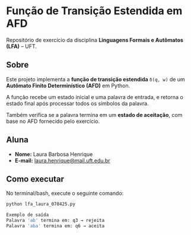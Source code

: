 # Função de Transição Estendida em AFD

Repositório de exercício da disciplina **Linguagens Formais e Autômatos (LFA)** – UFT.

## Sobre

Este projeto implementa a **função de transição estendida** `δ(q, w)` de um **Autômato Finito Determinístico (AFD)** em Python.

A função recebe um estado inicial e uma palavra de entrada, e retorna o estado final após processar todos os símbolos da palavra.

Também verifica se a palavra termina em um **estado de aceitação**, com base no AFD fornecido pelo exercício.
## Aluna

- **Nome:** Laura Barbosa Henrique  
- **E-mail:** laura.henrique@mail.uft.edu.br

## Como executar
No terminal/bash, execute o seguinte comando:

```bash
python lfa_laura_070425.py

Exemplo de saída
Palavra 'ab' termina em: q3 → rejeita
Palavra 'aba' termina em: q6 → aceita
